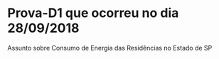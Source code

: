 # Prova-D1 que ocorreu no dia 28/09/2018
Assunto sobre Consumo de Energia das Residências no Estado de SP
